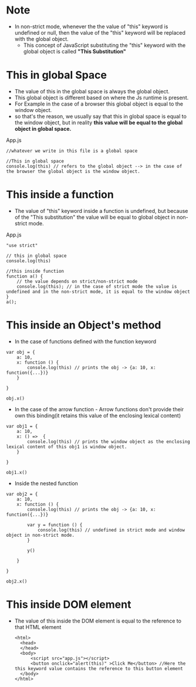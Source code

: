 # Note
- In non-strict mode, whenever the the value of "this" keyword is undefined or null, then the value of the "this" keyword will be replaced with the global object.
  - This concept of JavaScript substituting the "this" keyword with the global object is called **"This Substitution"**

# This in global Space
- The value of this in the global space is always the global object.
- This global object is different based on where the Js runtime is present.
- For Example in the case of a browser this global object is equal to the window object.
- so that's the reason, we usually say that this in global space is equal to the window object, but in reality **this value will be equal to the global object in global space.**

App.js
```
//whatever we write in this file is a global space

//This in global space
console.log(this) // refers to the global object --> in the case of the browser the global object is the window object. 

```

# This inside a function
- The value of "this" keyword inside a function is undefined, but because of the "This substitution" the value will be equal to global object in non-strict mode.

App.js
```
"use strict"

// this in global space
console.log(this)

//this inside function
function a() {
    // the value depends on strict/non-strict mode
    console.log(this); // in the case of strict mode the value is undefined and in the non-strict mode, it is equal to the window object
}
a();
```

# This inside an Object's method

- In the case of functions defined with the function keyword
```
var obj = {
    a: 10,
    x: function () {
        console.log(this) // prints the obj -> {a: 10, x: function({...})}
    }

}

obj.x()

```

- In the case of the arrow function - Arrow functions don't provide their own this binding(it retains this value of the enclosing lexical content) 

```
var obj1 = {
    a: 10,
    x: () =>  {
        console.log(this) // prints the window object as the enclosing lexical content of this obj1 is window object.
    }

}

obj1.x()
```

- Inside the nested function
```
var obj2 = {
    a: 10,
    x: function () {
        console.log(this) // prints the obj -> {a: 10, x: function({...})}

        var y = function () {
            console.log(this) // undefined in strict mode and window object in non-strict mode.
        }

        y() 

    }

}

obj2.x()
```

# This inside DOM element
- The value of this inside the DOM element is equal to the reference to that HTML element
  
  ```
  <html>
    <head>    
    </head>
    <body>
        <script src="app.js"></script>
        <button onclick="alert(this)" >Click Me</button> //Here the this keyword value contains the reference to this button element
    </body>
  </html>
  ```
